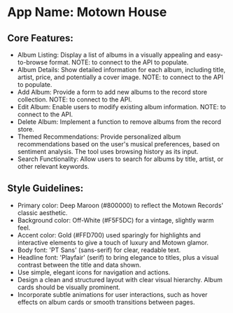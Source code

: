 # **App Name**: Motown House

## Core Features:

- Album Listing: Display a list of albums in a visually appealing and easy-to-browse format. NOTE: to connect to the API to populate.
- Album Details: Show detailed information for each album, including title, artist, price, and potentially a cover image. NOTE: to connect to the API to populate.
- Add Album: Provide a form to add new albums to the record store collection. NOTE: to connect to the API.
- Edit Album: Enable users to modify existing album information. NOTE: to connect to the API.
- Delete Album: Implement a function to remove albums from the record store.
- Themed Recommendations: Provide personalized album recommendations based on the user's musical preferences, based on sentiment analysis. The tool uses browsing history as its input.
- Search Functionality: Allow users to search for albums by title, artist, or other relevant keywords.

## Style Guidelines:

- Primary color: Deep Maroon (#800000) to reflect the Motown Records' classic aesthetic.
- Background color: Off-White (#F5F5DC) for a vintage, slightly warm feel.
- Accent color: Gold (#FFD700) used sparingly for highlights and interactive elements to give a touch of luxury and Motown glamor.
- Body font: 'PT Sans' (sans-serif) for clear, readable text.
- Headline font: 'Playfair' (serif) to bring elegance to titles, plus a visual contrast between the title and data shown.
- Use simple, elegant icons for navigation and actions.
- Design a clean and structured layout with clear visual hierarchy. Album cards should be visually prominent.
- Incorporate subtle animations for user interactions, such as hover effects on album cards or smooth transitions between pages.